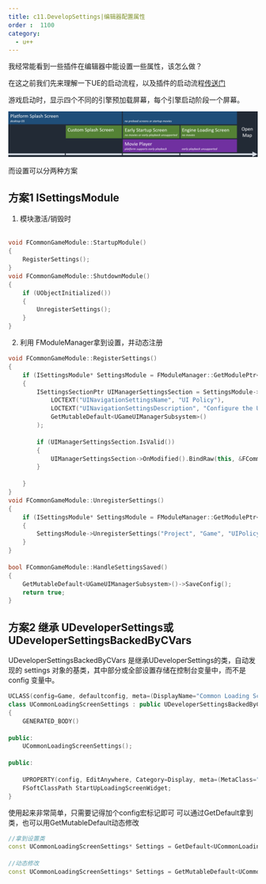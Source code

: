 ```yaml
---
title: c11.DevelopSettings|编辑器配置属性
order :  1100
category:
  - u++
---
```


<chatmessage avatar="../../assets/emoji/hx.png" :avatarWidth="40" >
我经常能看到一些插件在编辑器中能设置一些属性，该怎么做？
</chatmessage>

<chatmessage avatar="../../assets/emoji/bqb (2).png" :avatarWidth="40" alignLeft>

在这之前我们先来理解一下UE的启动流程，以及插件的启动流程[传送门](../ui_界面_/slate_ui框架_/1-editortoolPlugin.html)

</chatmessage>

<chatmessage avatar="../../assets/emoji/bqb (2).png" :avatarWidth="40" alignLeft>
游戏启动时，显示四个不同的引擎预加载屏幕，每个引擎启动阶段一个屏幕。
</chatmessage>

![](..%2Fassets%2Fpreload-screen-diagram.png)

<chatmessage avatar="../../assets/emoji/bqb (2).png" :avatarWidth="40" alignLeft>
而设置可以分两种方案
</chatmessage>

## 方案1 ISettingsModule

1. 模块激活/销毁时

```cpp

void FCommonGameModule::StartupModule()
{
	RegisterSettings();
}
void FCommonGameModule::ShutdownModule()
{
	if (UObjectInitialized())
	{
		UnregisterSettings();
	}
}
```
2. 利用 FModuleManager拿到设置，并动态注册

```cpp
void FCommonGameModule::RegisterSettings()
{
	if (ISettingsModule* SettingsModule = FModuleManager::GetModulePtr<ISettingsModule>("Settings"))
	{
		ISettingsSectionPtr UIManagerSettingsSection = SettingsModule->RegisterSettings("Project", "Game", "UI Polic",
			LOCTEXT("UINavigationSettingsName", "UI Policy"),
			LOCTEXT("UINavigationSettingsDescription", "Configure the UI policy."),
			GetMutableDefault<UGameUIManagerSubsystem>()
		);

		if (UIManagerSettingsSection.IsValid())
		{
			UIManagerSettingsSection->OnModified().BindRaw(this, &FCommonGameModule::HandleSettingsSaved);
		}
		
	}
}
void FCommonGameModule::UnregisterSettings()
{
	if (ISettingsModule* SettingsModule = FModuleManager::GetModulePtr<ISettingsModule>("Settings"))
	{
		SettingsModule->UnregisterSettings("Project", "Game", "UIPolicy");
	}
}

bool FCommonGameModule::HandleSettingsSaved()
{
	GetMutableDefault<UGameUIManagerSubsystem>()->SaveConfig();
	return true;
}
```

## 方案2 继承 UDeveloperSettings或UDeveloperSettingsBackedByCVars

<chatmessage avatar="../../assets/emoji/bqb (2).png" :avatarWidth="40" alignLeft>
UDeveloperSettingsBackedByCVars 是继承UDeveloperSettings的类，自动发现的 settings 对象的基类，其中部分或全部设置存储在控制台变量中，而不是 config 变量中。
</chatmessage>

```cpp
UCLASS(config=Game, defaultconfig, meta=(DisplayName="Common Loading Screen"))
class UCommonLoadingScreenSettings : public UDeveloperSettingsBackedByCVars
{
	GENERATED_BODY()

public:
	UCommonLoadingScreenSettings();

public:

	UPROPERTY(config, EditAnywhere, Category=Display, meta=(MetaClass="/Script/UMG.UserWidget"))
	FSoftClassPath StartUpLoadingScreenWidget;
}
```
<chatmessage avatar="../../assets/emoji/bqb (2).png" :avatarWidth="40" alignLeft>
使用起来非常简单，只需要记得加个config宏标记即可
</chatmessage>

<chatmessage avatar="../../assets/emoji/bqb (2).png" :avatarWidth="40" alignLeft>
可以通过GetDefault拿到类，也可以用GetMutableDefault动态修改
</chatmessage>

```cpp
//拿到设置类
const UCommonLoadingScreenSettings* Settings = GetDefault<UCommonLoadingScreenSettings>();

//动态修改
const UCommonLoadingScreenSettings* Settings = GetMutableDefault<UCommonLoadingScreenSettings>();
```